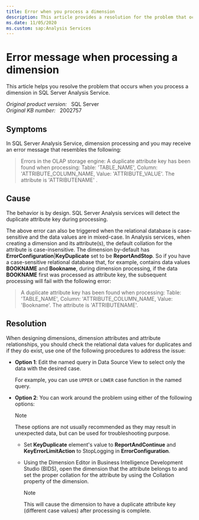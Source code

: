 ```yaml
---
title: Error when you process a dimension
description: This article provides a resolution for the problem that occurs when you process a dimension in SQL Server Analysis Service.
ms.date: 11/05/2020
ms.custom: sap:Analysis Services
---
```

# Error message when processing a dimension

This article helps you resolve the problem that occurs when you process a dimension in SQL Server Analysis Service.

_Original product version:_ &nbsp; SQL Server  
_Original KB number:_ &nbsp; 2002757

## Symptoms

In SQL Server Analysis Service, dimension processing and you may receive an error message that resembles the following:

> Errors in the OLAP storage engine: A duplicate attribute key has been found when processing: Table: 'TABLE_NAME', Column: 'ATTRIBUTE_COLUMN_NAME, Value: 'ATTRIBUTE_VALUE'. The attribute is 'ATTRIBUTENAME' .

## Cause

The behavior is by design. SQL Server Analysis services will detect the duplicate attribute key during processing.

The above error can also be triggered when the relational database is case-sensitive and the data values are in mixed-case. In Analysis services, when creating a dimension and its attribute(s), the default collation for the attribute is case-insensitive. The dimension by-default has **ErrorConfiguration**|**KeyDuplicate** set to be **ReportAndStop**. So if you have a case-sensitive relational database that, for example,  contains data values **BOOKNAME** and **Bookname**, during dimension processing, if the data **BOOKNAME** first was processed as attribute key, the subsequent processing will fail with the following error:

> A duplicate attribute key has been found when processing: Table: 'TABLE_NAME', Column: 'ATTRIBUTE_COLUMN_NAME, Value: 'Bookname'. The attribute is 'ATTRIBUTENAME'.

## Resolution

When designing dimensions, dimension attributes and attribute relationships, you should check the relational data values for duplicates and if they do exist, use one of the following procedures to address the issue:

- **Option 1**: Edit the named query in Data Source View to select only the data with the desired case.

  For example, you can use `UPPER` or `LOWER` case function in the named query.

- **Option 2**: You can work around the problem using either of the following options:

  > [!NOTE]
  > These options are not usually recommended as they may result in unexpected data, but can be used for troubleshooting purpose.

  - Set **KeyDuplicate** element's value to **ReportAndContinue** and **KeyErrorLimitAction** to StopLogging in **ErrorConfiguration**.

  - Using the Dimension Editor in Business Intelligence Development Studio (BIDS), open the dimension that the attribute belongs to and set the proper collation for the attribute by using the Collation property of the dimension.
  
    > [!NOTE]
    > This will cause the dimension to have a duplicate attribute key (different case values) after processing is complete.
